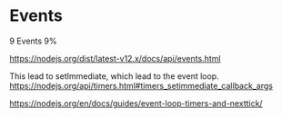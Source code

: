 # Events

9 Events 9%

https://nodejs.org/dist/latest-v12.x/docs/api/events.html

This lead to setImmediate, which lead to the event loop.
https://nodejs.org/api/timers.html#timers_setimmediate_callback_args

https://nodejs.org/en/docs/guides/event-loop-timers-and-nexttick/

